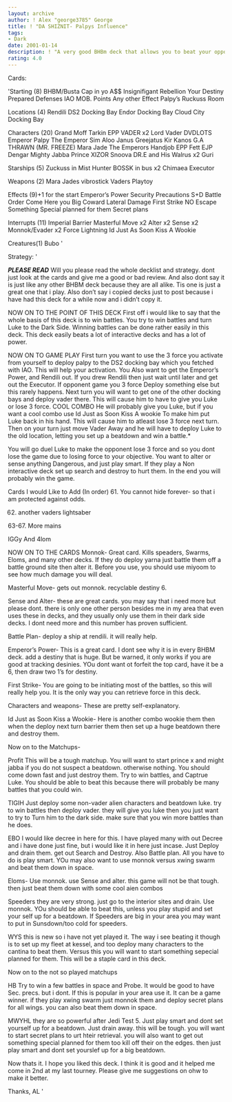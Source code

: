```yaml
---
layout: archive
author: ! Alex "george3785" George
title: ! "DA SHIZNIT- Palpys Influence"
tags:
- Dark
date: 2001-01-14
description: ! "A very good BHBm deck that allows you to beat your opponent in many ways."
rating: 4.0
---
```

Cards: 

'Starting (8)
BHBM/Busta Cap in yo A$$
Insignifigant Rebellion
Your Destiny
Prepared Defenses
IAO
MOB. Points
Any other Effect
Palpy’s Ruckuss Room

Locations (4)
Rendili
DS2 Docking Bay
Endor Docking Bay
Cloud City Docking Bay

Characters (20)
Grand Moff Tarkin
EPP VADER x2
Lord Vader
DVDLOTS
Emperor Palpy
The Emperor
Sim Aloo
Janus Greejatus
Kir Kanos
G.A THRAWN (MR. FREEZE)
Mara Jade The Emperors Handjob
EPP Fett
EJP Dengar
Mighty Jabba
Prince XIZOR
Snoova
DR.E and His Walrus x2
Guri

Starships (5)
Zuckuss in Mist Hunter
BOSSK in bus x2
Chimaea
Executor

Weapons (2)
Mara Jades vibrostick
Vaders Playtoy

Effects (9)+1 for the start
Emperor’s Power
Security Precautions
S+D
Battle Order
Come Here you Big Coward
Lateral Damage
First Strike
NO Escape
Something Special planned for them
Secret plans

Interrupts (11)
Imperial Barrier
Masterful Move x2
Alter x2
Sense x2
Monnok/Evader x2
Force Lightning
Id Just As Soon Kiss A Wookie

Creatures(1)
Bubo '

Strategy: '

***PLEASE READ***
Will you please read the whole decklist and strategy. dont just look at the cards and give me a good or bad review. And also dont say it is just like any other BHBM deck because they are all alike. Tis one is just a great one that i play. Also don&#8217;t say i copied decks just to post because i have had this deck for a while now and i didn&#8217;t copy it.

NOW ON TO THE POINT OF THIS DECK
First off i would like to say that the whole basis of this deck is to win battles. You try to win battles and turn Luke to the Dark Side. Winning battles can be done rather easily in this deck. This deck easily beats a lot of interactive decks and has a lot of power.

NOW ON TO GAME PLAY
First turn you want to use the 3 force you activate from yourself to deploy palpy to the DS2 docking bay which you fetched with IAO. This will help your activation. You Also want to get the Emperor&#8217;s Power, and Rendili out. If you drew Rendili then just wait until later and get out the Executor. If opponent game you 3 force Deploy something else but this rarely happens. Next turn you will want to get one of the other docking bays and deploy vader there. This will cause him to have to give you Luke or lose 3 force. COOL COMBO He will probably give you Luke, but if you want a cool combo use Id Just as Soon Kiss A wookie To make him put Luke back in his hand. This will cause him to atleast lose 3 force next turn. Then on your turn just move Vader Away and he will have to deploy Luke to the old location, letting you set up a beatdown and win a battle.*

You will go duel Luke to make the opponent lose 3 force and so you dont lose the game due to losing force to your objective. You want to alter or sense anything Dangerous, and just play smart. If they play a Non interactive deck set up search and destroy to hurt them. In the end you will probably win the game.

Cards I would Like to Add (In order)
61. You cannot hide forever- so that i am protected against odds.

62. another vaders lightsaber

63-67. More mains

IGGy And 4lom

NOW ON TO THE CARDS
Monnok- Great card. Kills speaders, Swarms, Eloms, and many other decks. If they do deploy yarna just battle them off a battle ground site then alter it. Before you use, you should use miyoom to see how much damage you will deal.

Masterful Move- gets out monnok. recyclable destiny 6.

Sense and Alter- these are great cards. you may say that i need more but please dont. there is only one other person besides me in my area that even uses these in decks, and they usually only use them in their dark side decks. I dont need more and this number has proven sufficient.

Battle Plan- deploy a ship at rendili. it will really help.

Emperor&#8217;s Power- This is a great card. I dont see why it is in every BHBM deck. add a destiny that is huge. But be warned, it only works if you are good at tracking desinies. YOu dont want ot forfeit the top card, have it be a 6, then draw two 1&#8217;s for destiny.

First Strike- You are going to be initiating most of the battles, so this will really help you. It is the only way you can retrieve force in this deck.

Characters and weapons- These are pretty self-explanatory.

Id Just as Soon Kiss a Wookie- Here is another combo wookie them then when the deploy next turn barrier them then set up a huge beatdown there and destroy them.

Now on to the Matchups-

Profit This will be a tough matchup. You will want to start prince x and might jabba if you do not suspect a beatdown. otherwise nothing. You should come down fast and just destroy them. Try to win battles, and Captrue Luke. You should be able to beat this because there will probably be many battles that you could win.

TIGIH Just deploy some non-vader alien characters and beatdown luke. try to win battles then deploy vader. they will give you luke then you just want to try to Turn him to the dark side. make sure that you win more battles than he does.

EBO I would like decree in here for this. I have played many with out Decree and i have done just fine, but i would like it in here just incase. Just Deploy and drain them. get out Search and Destroy. Also Battle plan. All you have to do is play smart. YOu may also want to use monnok versus xwing swarm and beat them down in space.

Eloms- Use monnok. use Sense and alter. this game will not be that tough. then just beat them down with some cool aien combos

Speeders they are very strong. just go to the interior sites and drain. Use monnok. YOu should be able to beat this, unless you play stupid and set your self up for a beatdown. If Speeders are big in your area you may want to put in Sunsdown/too cold for speeders.

WYS this is new so i have not yet played it. The way i see beating it though is to set up my fleet at kessel, and too deploy many characters to the cantina to beat them. Versus this you will want to start something sepecial planned for them. This will be a staple card in this deck.

Now on to the not so played matchups

HB Try to win a few battles in space and Probe. It would be good to have Sec. precs. but i dont. If this is popular in your area use it. It can be a game winner. if they play xwing swarm just monnok them and deploy secret plans for all wings. you can also beat them down in space.

MWYHL they are so powerful after Jedi Test 5. Just play smart and dont set yourself up for a beatdown. Just drain away. this will be tough. you will want to start secret plans to urt hteir retrieval. you will also want to get out something special planned for them too kill off their on the edges. then just play smart and dont set yourslef up for a big beatdown.

Now thats it. I hope you liked this deck. I think it is good and it helped me come in 2nd at my last tourney. Please give me suggestions on ohw to make it better.

Thanks,
AL  '